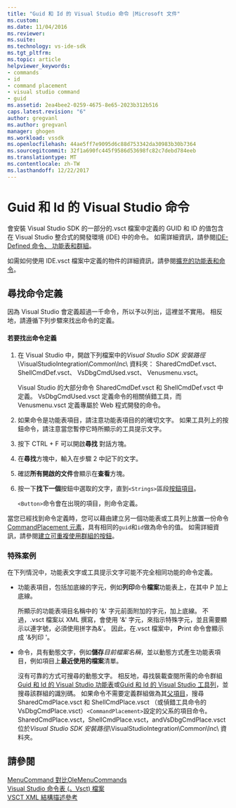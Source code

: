 ```yaml
---
title: "Guid 和 Id 的 Visual Studio 命令 |Microsoft 文件"
ms.custom: 
ms.date: 11/04/2016
ms.reviewer: 
ms.suite: 
ms.technology: vs-ide-sdk
ms.tgt_pltfrm: 
ms.topic: article
helpviewer_keywords:
- commands
- id
- command placement
- visual studio command
- guid
ms.assetid: 2ea4bee2-0259-4675-8e65-2023b312b516
caps.latest.revision: "6"
author: gregvanl
ms.author: gregvanl
manager: ghogen
ms.workload: vssdk
ms.openlocfilehash: 44ae5ff7e9095d6c88d753342da30983b30b7364
ms.sourcegitcommit: 32f1a690fc445f9586d53698fc82c7debd784eeb
ms.translationtype: MT
ms.contentlocale: zh-TW
ms.lasthandoff: 12/22/2017
---
```

# <a name="guids-and-ids-of-visual-studio-commands"></a>Guid 和 Id 的 Visual Studio 命令
會安裝 Visual Studio SDK 的一部分的.vsct 檔案中定義的 GUID 和 ID 的值包含在 Visual Studio 整合式的開發環境 (IDE) 中的命令。 如需詳細資訊，請參閱[IDE-Defined 命令、 功能表和群組](../../extensibility/internals/ide-defined-commands-menus-and-groups.md)。  
  
 如需如何使用 IDE.vsct 檔案中定義的物件的詳細資訊，請參閱[擴充的功能表和命令](../../extensibility/extending-menus-and-commands.md)。  
  
## <a name="finding-a-command-definition"></a>尋找命令定義  
 因為 Visual Studio 會定義超過一千命令，所以予以列出，這裡並不實用。 相反地，請遵循下列步驟來找出命令的定義。  
  
#### <a name="to-locate-a-command-definition"></a>若要找出命令定義  
  
1.  在 Visual Studio 中，開啟下列檔案中的*Visual Studio SDK 安裝路徑*\VisualStudioIntegration\Common\Inc\ 資料夾： SharedCmdDef.vsct、 ShellCmdDef.vsct、 VsDbgCmdUsed.vsct、 Venusmenu.vsct。  
  
     Visual Studio 的大部分命令 SharedCmdDef.vsct 和 ShellCmdDef.vsct 中定義。 VsDbgCmdUsed.vsct 定義命令的相關偵錯工具，而 Venusmenu.vsct 定義專屬於 Web 程式開發的命令。  
  
2.  如果命令是功能表項目，請注意功能表項目的的確切文字。 如果工具列上的按鈕命令，請注意當您暫停它時所顯示的工具提示文字。  
  
3.  按下 CTRL + F 可以開啟**尋找** 對話方塊。  
  
4.  在**尋找**方塊中，輸入在步驟 2 中記下的文字。  
  
5.  確認**所有開啟的文件**會顯示在**查看**方塊。  
  
6.  按一下**找下一個**按鈕中選取的文字，直到`<Strings>`區段[按鈕項目](../../extensibility/button-element.md)。  
  
     `<Button>`命令會在出現的項目，則命令定義。  
  
 當您已經找到命令定義時，您可以藉由建立另一個功能表或工具列上放置一份命令[CommandPlacement 元素](../../extensibility/commandplacement-element.md)，具有相同的`guid`和`id`做為命令的值。 如需詳細資訊，請參閱[建立可重複使用群組的按鈕](../../extensibility/creating-reusable-groups-of-buttons.md)。  
  
### <a name="special-cases"></a>特殊案例  
 在下列情況中，功能表文字或工具提示文字可能不完全相同功能的命令定義。  
  
-   功能表項目，包括加底線的字元，例如**列印**命令**檔案**功能表上，在其中 P 加上底線。  
  
     所顯示的功能表項目名稱中的 '&' 字元前面附加的字元，加上底線。 不過，.vsct 檔案以 XML 撰寫，會使用 '&' 字元，來指示特殊字元，並且需要顯示以連字號，必須使用拼字為&amp;'。 因此，在.vsct 檔案中， **P**rint 命令會顯示成 '&amp;列印 '。  
  
-   命令，具有動態文字，例如**儲存***目前檔案名稱*，並以動態方式產生功能表項目，例如項目上**最近使用的檔案**清單。  
  
     沒有可靠的方式可搜尋的動態文字。 相反地，尋找裝載查閱所需的命令群組[Guid 和 Id 的 Visual Studio 功能表](../../extensibility/internals/guids-and-ids-of-visual-studio-menus.md)或[Guid 和 Id 的 Visual Studio 工具列](../../extensibility/internals/guids-and-ids-of-visual-studio-toolbars.md)，並搜尋該群組的識別碼。 如果命令不需要定義群組做為其[父項目](../../extensibility/parent-element.md)，搜尋 SharedCmdPlace.vsct 和 ShellCmdPlace.vsct （或偵錯工具命令的 VsDbgCmdPlace.vsct）`<CommandPlacement>`設定的父系的項目命令。 SharedCmdPlace.vsct，ShellCmdPlace.vsct，andVsDbgCmdPlace.vsct 位於*Visual Studio SDK 安裝路徑*\VisualStudioIntegration\Common\Inc\ 資料夾。  
  
## <a name="see-also"></a>請參閱  
 [MenuCommand 對比OleMenuCommands](../../extensibility/menucommands-vs-olemenucommands.md)   
 [Visual Studio 命令表 (。Vsct) 檔案](../../extensibility/internals/visual-studio-command-table-dot-vsct-files.md)   
 [VSCT XML 結構描述參考](../../extensibility/vsct-xml-schema-reference.md)